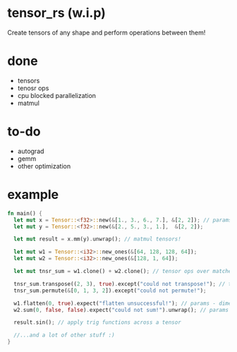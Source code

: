 # tensor_rs (w.i.p)

Create tensors of any shape and perform operations between them!

# done
* tensors
* tenosr ops
* cpu blocked parallelization
* matmul

# to-do
* autograd
* gemm
* other optimization

# example
```rust
fn main() {
  let mut x = Tensor::<f32>::new(&[1., 3., 6., 7.], &[2, 2]); // params - tensor data, tensor shape
  let mut y = Tensor::<f32>::new(&[2., 5., 3., 1.],  &[2, 2]);

  let mut result = x.mm(y).unwrap(); // matmul tensors!

  let mut w1 = Tensor::<i32>::new_ones(&[64, 128, 128, 64]);
  let mut w2 = Tensor::<i32>::new_ones(&[128, 1, 64]);

  let mut tnsr_sum = w1.clone() + w2.clone(); // tensor ops over matched dimensions!

  tnsr_sum.transpose((2, 3), true).except("could not transpose!"); // transpose and permute tensors!
  tnsr_sum.permute(&[0, 1, 3, 2]).except("could not permute!");

  w1.flatten(0, true).expect("flatten unsuccessful!"); // params - dimension, inplace | flatten tensors!
  w2.sum(0, false, false).expect("could not sum!").unwrap(); // params - dimension, inplace | sum tensors across any dimension!

  result.sin(); // apply trig functions across a tensor

  //...and a lot of other stuff :) 
}
```
